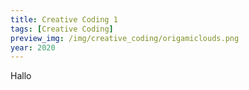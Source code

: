 ```yaml
---
title: Creative Coding 1
tags: [Creative Coding]
preview_img: /img/creative_coding/origamiclouds.png
year: 2020
---
```


Hallo